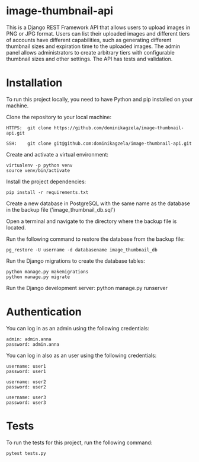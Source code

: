 # image-thumbnail-api

This is a Django REST Framework API that allows users to upload images in PNG or JPG format. Users can list their uploaded images and different tiers of accounts have different capabilities, such as generating different thumbnail sizes and expiration time to the uploaded images. The admin panel allows administrators to create arbitrary tiers with configurable thumbnail sizes and other settings. The API has tests and validation.


# Installation
To run this project locally, you need to have Python and pip installed on your machine.

Clone the repository to your local machine:

    HTTPS:  git clone https://github.com/dominikagzela/image-thumbnail-api.git

    SSH:    git clone git@github.com:dominikagzela/image-thumbnail-api.git

Create and activate a virtual environment:

    virtualenv -p python venv
    source venv/bin/activate

Install the project dependencies:

    pip install -r requirements.txt

Create a new database in PostgreSQL with the same name as the database in the backup file ('image_thumbnail_db.sql')

Open a terminal and navigate to the directory where the backup file is located.

Run the following command to restore the database from the backup file:

    pg_restore -U username -d databasename image_thumbnail_db

Run the Django migrations to create the database tables:

    python manage.py makemigrations
    python manage.py migrate

Run the Django development server:
    python manage.py runserver


# Authentication

You can log in as an admin using the following credentials:

    admin: admin.anna
    password: admin.anna

You can log in also as an user using the following credentials:

    username: user1
    password: user1

    username: user2
    password: user2

    username: user3
    password: user3

# Tests

To run the tests for this project, run the following command:

    pytest tests.py
